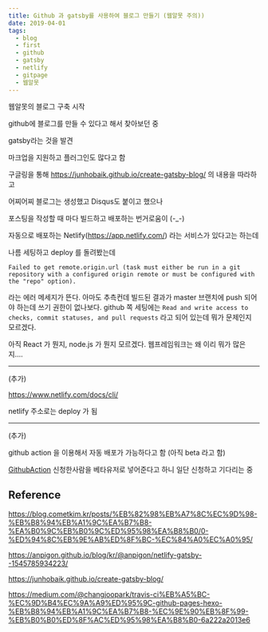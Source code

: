 ```yaml
---
title: Github 과 gatsby를 사용하여 블로그 만들기 (웹알못 주의))
date: 2019-04-01
tags:
  - blog
  - first 
  - github
  - gatsby
  - netlify
  - gitpage
  - 웹알못
---
```



웹알못의 블로그 구축 시작

github에 블로그를 만들 수 있다고 해서 찾아보던 중

gatsby라는 것을 발견

마크업을 지원하고 플러그인도 많다고 함

구글링을 통해 https://junhobaik.github.io/create-gatsby-blog/ 의 내용을 따라하고

어찌어찌 블로그는 생성했고 Disqus도 붙이고 했으나

포스팅을 작성할 때 마다 빌드하고 배포하는 번거로움이 (-_-)

자동으로 배포하는 Netlify(https://app.netlify.com/) 라는 서비스가 있다고는 하는데 

나름 세팅하고 deploy 를 돌려봤는데
```
Failed to get remote.origin.url (task must either be run in a git repository with a configured origin remote or must be configured with the "repo" option).
```
라는 에러 메세지가 뜬다. 아마도 추측컨데 빌드된 결과가 master 브랜치에 push 되어야 하는데 쓰기 권한이 없나보다. github 쪽 세팅에는  `Read and write access to checks, commit statuses, and pull requests` 라고 되어 있는데 뭐가 문제인지 모르겠다. 


아직 React 가 뭔지, node.js 가 뭔지 모르겠다. 웹프레임워크는 왜 이리 뭐가 많은지....

-----

(추가) 

https://www.netlify.com/docs/cli/

netlify 주소로는 deploy 가 됨

-----

(추가)

github action 을 이용해서 자동 배포가 가능하다고 함 (아직 beta 라고 함)

[GithubAction](https://github.com/features/actions) 신청한사람을 베타유저로 넣어준다고 하니 일단 신청하고 기다리는 중 


## Reference

https://blog.cometkim.kr/posts/%EB%82%98%EB%A7%8C%EC%9D%98-%EB%B8%94%EB%A1%9C%EA%B7%B8-%EA%B0%9C%EB%B0%9C%ED%95%98%EA%B8%B0/0-%ED%94%8C%EB%9E%AB%ED%8F%BC-%EC%84%A0%EC%A0%95/

https://anpigon.github.io/blog/kr/@anpigon/netlify-gatsby--1545785934223/

https://junhobaik.github.io/create-gatsby-blog/

https://medium.com/@changjoopark/travis-ci%EB%A5%BC-%EC%9D%B4%EC%9A%A9%ED%95%9C-github-pages-hexo-%EB%B8%94%EB%A1%9C%EA%B7%B8-%EC%9E%90%EB%8F%99-%EB%B0%B0%ED%8F%AC%ED%95%98%EA%B8%B0-6a222a2013e6



